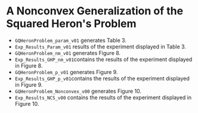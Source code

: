 # A Nonconvex Generalization of the Squared Heron's Problem

- `GQHeronProblem_param_v01` generates Table 3.
- `Exp_Results_Param_v01` results of the experiment displayed in Table 3.
- `GQHeronProblem_nm_v01` generates Figure 8.
- `Exp_Results_GHP_nm_v01`contains the results of the experiment displayed in Figure 8.
- `GQHeronProblem_p_v01` generates Figure 9.
- `Exp_Results_GHP_p_v01`contains the results of the experiment displayed in Figure 9.
- `GQHeronProblem_Nonconvex_v00` generates Figure 10.
- `Exp_Results_NCS_v00` contains the results of the experiment displayed in Figure 10.

